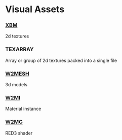 # Visual Assets

### [XBM](../../assets/textures.md)

2d textures

### TEXARRAY

Array or group of 2d textures packed into a single file

### [W2MESH](../../assets/meshes.md)

3d models

### [W2MI](../../assets/shaders/materials.md)

Material instance

### [W2MG](../../assets/shaders/)

RED3 shader
